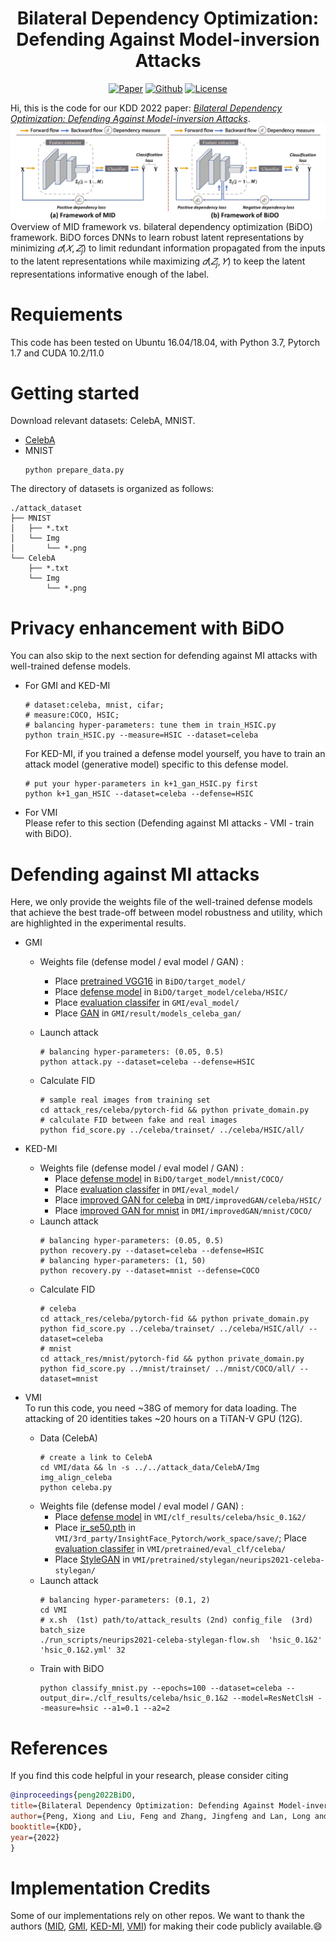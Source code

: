 <h1 align="center">Bilateral Dependency Optimization: Defending Against Model-inversion Attacks</h1>
<p align="center">
    <a href="https://arxiv.org/pdf/2206.05483.pdf"><img src="https://img.shields.io/badge/arXiv-2206.05483-b31b1b.svg" alt="Paper"></a>
    <a href="https://github.com/AlanPeng0897/Defend_MI"><img src="https://img.shields.io/badge/-Github-grey?logo=github" alt="Github"></a>
    <a href="https://dl.acm.org/doi/abs/10.1145/3534678.3539376"> <img src="https://img.shields.io/badge/Pub-KDD%2722-blue" alt="License"> </a>
</p>
<!-- label - message - color -->

Hi, this is the code for our KDD 2022 paper: *[Bilateral Dependency Optimization: Defending Against Model-inversion Attacks](https://arxiv.org/pdf/2206.05483.pdf)*.
![BiDO_vs_MID](assets/BiDO_vs_MID.jpg)
Overview of MID framework vs. bilateral dependency optimization (BiDO) framework. BiDO forces DNNs to learn robust latent representations by minimizing $𝑑(𝑋,𝑍_j)$ to limit redundant information propagated from the inputs to the latent representations while maximizing $𝑑(𝑍_j,𝑌)$ to keep the latent representations informative enough of the label.

# Requiements
This code has been tested on Ubuntu 16.04/18.04, with Python 3.7, Pytorch 1.7 and CUDA 10.2/11.0

# Getting started
Download relevant datasets: CelebA, MNIST.
- [CelebA](http://mmlab.ie.cuhk.edu.hk/projects/CelebA.html)
- MNIST
    ```
    python prepare_data.py
    ```

The directory of datasets is organized as follows:
```
./attack_dataset
├── MNIST 
│   ├── *.txt 
│   └── Img
│       └── *.png
└── CelebA                            
    ├── *.txt 
    └── Img
        └── *.png
```

# Privacy enhancement with BiDO 
You can also skip to the next section for defending against MI attacks with well-trained defense models.
- For GMI and KED-MI
    ```
    # dataset:celeba, mnist, cifar; 
    # measure:COCO, HSIC; 
    # balancing hyper-parameters: tune them in train_HSIC.py
    python train_HSIC.py --measure=HSIC --dataset=celeba
    ```
    For KED-MI, if you trained a defense model yourself, you have to train an attack model (generative model) specific to this defense model.
    ```
    # put your hyper-parameters in k+1_gan_HSIC.py first
    python k+1_gan_HSIC --dataset=celeba --defense=HSIC
    ```
- For VMI  
    Please refer to this section (Defending against MI attacks - VMI - train with BiDO).
    


# Defending against MI attacks 
Here, we only provide the weights file of the well-trained defense models that achieve the best trade-off between model robustness and utility, which are highlighted in the experimental results.
- GMI
    - Weights file (defense model / eval model / GAN) :
        - Place [pretrained VGG16](https://1drv.ms/u/s!An_XOOYcXU0GggMxd_xImjJ1m1fk?e=VD8Dsp) in `BiDO/target_model/`
        - Place [defense model](https://1drv.ms/u/s!An_XOOYcXU0Gggb4NdzXqxrsa7vL?e=gOhPou) in `BiDO/target_model/celeba/HSIC/`
        - Place [evaluation classifer](https://1drv.ms/u/s!An_XOOYcXU0GgXwM2Nc_QrJqFLeM?e=0C88Ih) in `GMI/eval_model/`
        - Place [GAN](https://1drv.ms/u/s!An_XOOYcXU0GgWnu2qmbl3BZGHyT?e=6rz14z) in `GMI/result/models_celeba_gan/`

    - Launch attack
        ```
        # balancing hyper-parameters: (0.05, 0.5)
        python attack.py --dataset=celeba --defense=HSIC
        ```
    - Calculate FID
        ```
        # sample real images from training set
        cd attack_res/celeba/pytorch-fid && python private_domain.py 
        # calculate FID between fake and real images
        python fid_score.py ../celeba/trainset/ ../celeba/HSIC/all/
        ```
        
- KED-MI
    - Weights file (defense model / eval model / GAN) :
        - Place [defense model](https://1drv.ms/u/s!An_XOOYcXU0GggTyiELgboDjOa0y?e=OufV3X) in `BiDO/target_model/mnist/COCO/`
        - Place [evaluation classifer](https://1drv.ms/u/s!An_XOOYcXU0GgXqBElsXK0DQCKAD?e=07oQq4) in `DMI/eval_model/`
        - Place [improved GAN for celeba](https://1drv.ms/u/s!An_XOOYcXU0GgW4HgzYQCTBu7Coq?e=di6QmO) in `DMI/improvedGAN/celeba/HSIC/`
        - Place [improved GAN for mnist](https://1drv.ms/u/s!An_XOOYcXU0GgghNCBXxSHRX--Rq?e=CJeK1X) in `DMI/improvedGAN/mnist/COCO/`
    - Launch attack
        ```
        # balancing hyper-parameters: (0.05, 0.5)
        python recovery.py --dataset=celeba --defense=HSIC
        # balancing hyper-parameters: (1, 50)
        python recovery.py --dataset=mnist --defense=COCO
        ```
    - Calculate FID
        ```
        # celeba
        cd attack_res/celeba/pytorch-fid && python private_domain.py 
        python fid_score.py ../celeba/trainset/ ../celeba/HSIC/all/ --dataset=celeba
        # mnist
        cd attack_res/mnist/pytorch-fid && python private_domain.py 
        python fid_score.py ../mnist/trainset/ ../mnist/COCO/all/ --dataset=mnist
        ```

- VMI  
To run this code, you need ~38G of memory for data loading. The attacking of 20 identities takes ~20 hours on a TiTAN-V GPU (12G).
    - Data (CelebA)
        ```
        # create a link to CelebA
        cd VMI/data && ln -s ../../attack_data/CelebA/Img img_align_celeba
        python celeba.py
        ```
    - Weights file (defense model / eval model / GAN) :
        - Place [defense model](https://1drv.ms/u/s!An_XOOYcXU0GgX_ffiscTaShdhQT?e=3FbD2r) in `VMI/clf_results/celeba/hsic_0.1&2/`
        - Place [ir_se50.pth](https://1drv.ms/u/s!An_XOOYcXU0GggcLEgg4_yq0_y5l?e=lZyneT) in `VMI/3rd_party/InsightFace_Pytorch/work_space/save/`; Place [evaluation classifer](https://1drv.ms/u/s!An_XOOYcXU0GggA9oEsLocMnR-M5?e=8fsxFD) in `VMI/pretrained/eval_clf/celeba/`
        - Place [StyleGAN](https://1drv.ms/u/s!An_XOOYcXU0GggWTCCJV7CAhThpR?e=osrWUK) in `VMI/pretrained/stylegan/neurips2021-celeba-stylegan/`
    - Launch attack
        ```
        # balancing hyper-parameters: (0.1, 2)
        cd VMI
        # x.sh  (1st) path/to/attack_results (2nd) config_file  (3rd) batch_size
        ./run_scripts/neurips2021-celeba-stylegan-flow.sh  'hsic_0.1&2'  'hsic_0.1&2.yml' 32
        ```
    - Train with BiDO
        ```
        python classify_mnist.py --epochs=100 --dataset=celeba --output_dir=./clf_results/celeba/hsic_0.1&2 --model=ResNetClsH --measure=hsic --a1=0.1 --a2=2
        ```


# References
If you find this code helpful in your research, please consider citing
```bibtex
@inproceedings{peng2022BiDO,
title={Bilateral Dependency Optimization: Defending Against Model-inversion Attacks},
author={Peng, Xiong and Liu, Feng and Zhang, Jingfeng and Lan, Long and Ye, Junjie and Liu, Tongliang and Han, Bo},
booktitle={KDD},
year={2022}
}
```

# Implementation Credits
Some of our implementations rely on other repos. We want to thank the authors ([MID](https://arxiv.org/abs/2009.05241), [GMI](https://arxiv.org/abs/1911.07135), [KED-MI](https://arxiv.org/abs/2010.04092), [VMI](https://arxiv.org/abs/2201.10787)) for making their code publicly available.😄
